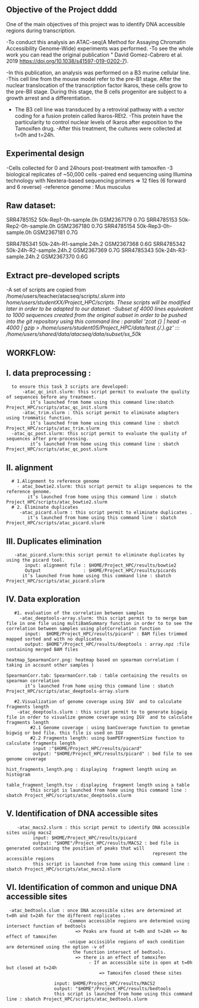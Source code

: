 ## Objective of the Project dddd

One of the main objectives of this project was to identify DNA accessible regions during transcription.

 -To conduct this analysis an ATAC-seq(A Method for Assaying Chromatin Accessibility Genome-Wide) experiments was performed. 
 -To see the whole work you can read the original publication " David Gomez-Cabrero et al. 2019 https://doi.org/10.1038/s41597-019-0202-7). 

 -In this publication, an analysis was performed on a B3 murine cellular line. 
 -This cell line from the mouse model refer to the pre-B1 stage. After the nuclear translocation of the transcription factor Ikaros, 
  these cells grow to the pre-BII stage. During this stage, the B cells progenitor are subject to a growth arrest and a 
  differentiation.
 - The B3 cell line was transduced by a retroviral pathway with a vector coding for a fusion protein called 
Ikaros-REt2. 
 -This protein have the particularity to control nuclear levels of Ikaros after exposition to the Tamoxifen drug.
 -After this treatment, the cultures were collected at t=0h and t=24h.

## Experimental design

 -Cells collected for 0 and 24hours post-treatment with tamoxifen
 -3 biological replicates of ~50,000 cells
 -paired end sequencing using Illumina technology with Nextera-based sequencing primers => 12 files (6 forward and 6 reverse)
 -reference genome : Mus musculus

## Raw dataset:
SRR4785152  50k-Rep1-0h-sample.0h   GSM2367179  0.7G
SRR4785153  50k-Rep2-0h-sample.0h   GSM2367180  0.7G
SRR4785154  50k-Rep3-0h-sample.0h   GSM2367181  0.7G

SRR4785341  50k-24h-R1-sample.24h.2 GSM2367368  0.6G
SRR4785342  50k-24h-R2-sample.24h.2 GSM2367369  0.7G
SRR4785343  50k-24h-R3-sample.24h.2 GSM2367370  0.6G



## Extract pre-developed scripts
-A set of scripts are copied from /home/users/teacher/atacseq/scripts/*.slurm  into home/users/studentXX/Project_HPC/scripts.
These scripts will be modified later in order to be adapted to our dataset.
-Subset of 4000 lines equivalent to 1000 sequences created from the original subset in order to be pushed into the git repository 
  using this command line : 
 parallel 'zcat {} | head -n 4000 | gzip > /home/users/student05/Project_HPC/data/test.{/.}.gz' ::: /home/users/shared/data/atacseq/data/subset/ss_50k*
   
## WORKFLOW:

 ## I. data preprocessing :
      to ensure this task 3 scripts are developed:
          -atac_qc_init.slurm: this script permit to evaluate the quality of sequences before any treatment. 
             it’s launched from home using this command line:sbatch Project_HPC/scripts/atac_qc_init.slurm
          -atac_trim.slurm : this script permit to eliminate adapters using trommatic function. 
             it’s launched from home using this command line : sbatch Project_HPC/scripts/atac_trim.slurm
  	  -atac_qc_post.slurm: this script permit to evaluate the quality of sequences after pre-processing. 
             it’s launched from home using this command line : sbatch Project_HPC/scripts/atac_qc_post.slurm

## II. alignment
      # 1.Alignment to reference genome        
        - atac_bowtie2.slurm: this script permit to align sequences to the reference genome.
            it’s launched from home using this command line : sbatch Project_HPC/scripts/atac_bowtie2.slurm
      # 2. Eliminate duplicates
         -atac_picard.slurm : this script permit to eliminate duplicates . 
            it's launched from home using this command line : sbatch Project_HPC/scripts/atac_picard.slurm

## III. Duplicates elimination
       -atac_picard.slurm:this script permit to eliminate duplicates by using the picard tool.
           input: alignment file : $HOME/Project_HPC/results/bowtie2
           Output                : $HOME/Project_HPC/results/picards
          it’s launched from home using this command line : sbatch Project_HPC/scripts/atac_picard.slurm

## IV. Data exploration
       #1. evaluation of the correlation between samples
         -atac_deeptools-array.slurm: this script permit to to merge bam file in one file using multiBamSummary function in order to to see the correlation between samples using plotCorrelation function
           input:  $HOME/Project_HPC/results/picard" : BAM files trimmed mapped sorted and with no duplicates
           output: $HOME"/Project_HPC/results/deeptools : array.npz :file containing merged BAM files
                                                          heatmap_SpearmanCorr.png: heatmap based on spearman correlation ( taking in account other samples )
                                                          SpearmanCorr.tab: SpearmanCorr.tab : table containing the results on spearman correlation
           it’s launched from home using this command line : sbatch Project_HPC/scripts/atac_deeptools-array.slurm
       
       #2.Visualization of genome coverage using IGV  and to calculate fragments length   
        -atac_deeptools.slurm : this script permit to to generate bigwig file in order to visualize genome coverage using IGV  and to calculate fragments length
             #2.1 Genome coverage : using banCoverage function to genetae bigwig or bed file. this file is used on IGV                  
             #2.2 Fragments length: using bamPEFragmentSize function to calculate fragments length
              input :"$HOME/Project_HPC/results/picard"
              output: "$HOME/Project_HPC/results/picard" : bed file to see genome coverage
                                                        hist_fragments_length.png : displaying  fragment length using an histogram
                                                        table_fragment_length.tsv : displaying  fragment length using a table
             this script is launched from home using this command line : sbatch Project_HPC/scripts/atac_deeptools.slurm
           

## V. Identification of DNA accessible sites
        -atac_macs2.slurm : this script permit to identify DNA accessible sites using macs2
              input: $HOME/Project_HPC/results/picard
              output: "$HOME"/Project_HPC/results/MACS2 : bed file is generated containing the position of peaks that will
                                                           represent the accessible regions
              this script is launched from home using this command line : sbatch Project_HPC/scripts/atac_macs2.slurm
## VI. Identification of common and unique DNA accessible sites    
     -atac_bedtools.slum : once DNA accessible sites are determined at t=0h and t=24h for the different replicates .
                           -Common accessible regions are determied using intersect function of bedtools
                              => Peaks are found at t=0h and t=24h => No effect of tamoxifen 
                           -unique accissible regions of each condition are determined using the option -v of 
                             the function intersect of bedtools. 
                              => there is an effect of tamoxifen
                                   - If an accessible site is open at t=0h but closed at t=24h 
                                       => Tamoxifen closed these sites 
             
                      input: $HOME/Project_HPC/results/MACS2
                      output: "$HOME"/Project_HPC/results/bedtools                                                             
       	              this script is launched from home using this command line : sbatch Project_HPC/scripts/atac_bedtools.slurm
            
